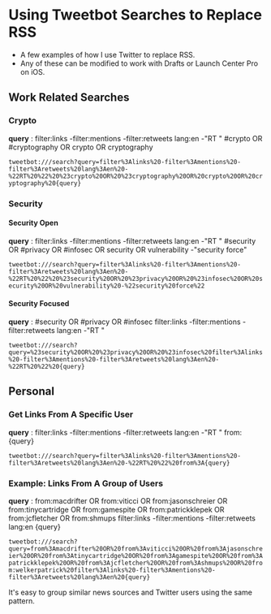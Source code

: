 # Using Tweetbot Searches to Replace RSS

* A few examples of how I use Twitter to replace RSS.
* Any of these can be modified to work with Drafts or Launch Center Pro on iOS.


## Work Related Searches
	
### Crypto

**query**
:	filter:links -filter:mentions -filter:retweets lang:en -"RT " #crypto OR #cryptography OR crypto OR cryptography 

`tweetbot:///search?query=filter%3Alinks%20-filter%3Amentions%20-filter%3Aretweets%20lang%3Aen%20-%22RT%20%22%20%23crypto%20OR%20%23cryptography%20OR%20crypto%20OR%20cryptography%20{query}`
	
### Security

#### Security Open

**query**
:	filter:links -filter:mentions -filter:retweets lang:en -"RT " #security OR #privacy OR #infosec OR security OR vulnerability -"security force"

`tweetbot:///search?query=filter%3Alinks%20-filter%3Amentions%20-filter%3Aretweets%20lang%3Aen%20-%22RT%20%22%20%23security%20OR%20%23privacy%20OR%20%23infosec%20OR%20security%20OR%20vulnerability%20-%22security%20force%22`

#### Security Focused

**query**
:	#security OR #privacy OR #infosec filter:links -filter:mentions -filter:retweets lang:en -"RT " 

`tweetbot:///search?query=%23security%20OR%20%23privacy%20OR%20%23infosec%20filter%3Alinks%20-filter%3Amentions%20-filter%3Aretweets%20lang%3Aen%20-%22RT%20%22%20{query}`

## Personal

### Get Links From A Specific User
	
**query**
:	filter:links -filter:mentions -filter:retweets lang:en -"RT " from:{query}
	
`tweetbot:///search?query=filter%3Alinks%20-filter%3Amentions%20-filter%3Aretweets%20lang%3Aen%20-%22RT%20%22%20from%3A{query}`
	
### Example: Links From A Group of Users

**query**
:	from:macdrifter OR from:viticci OR from:jasonschreier OR from:tinycartridge OR from:gamespite OR from:patrickklepek OR from:jcfletcher OR from:shmups filter:links -filter:mentions -filter:retweets lang:en {query}
	
`tweetbot:///search?query=from%3Amacdrifter%20OR%20from%3Aviticci%20OR%20from%3Ajasonschreier%20OR%20from%3Atinycartridge%20OR%20from%3Agamespite%20OR%20from%3Apatrickklepek%20OR%20from%3Ajcfletcher%20OR%20from%3Ashmups%20OR%20from:welkerpatrick%20filter%3Alinks%20-filter%3Amentions%20-filter%3Aretweets%20lang%3Aen%20{query}`

It's easy to group similar news sources and Twitter users using the same pattern.
	

	
	
	
	
